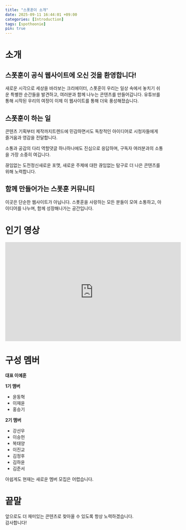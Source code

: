 ```yaml
---
title: "스폿훈이 소개"
date: 2025-09-11 16:44:01 +09:00
categories: [Introduction]
tags: [spothoonie]
pin: true
---
```


# 소개
## 스폿훈이 공식 웹사이트에 오신 것을 환영합니다!
새로운 시각으로 세상을 바라보는 크리에이터, 스폿훈이
우리는 일상 속에서 놓치기 쉬운 특별한 순간들을 발견하고, 여러분과 함께 나누는 콘텐츠를 만들어갑니다. 유튜브를 통해 시작된 우리의 여정이 이제 이 웹사이트를 통해 더욱 풍성해졌습니다.
## 스폿훈이 하는 일
콘텐츠 기획부터 제작까지트렌드에 민감하면서도 독창적인 아이디어로 시청자들에게 즐거움과 영감을 전달합니다.

소통과 공감의 다리 역할댓글 하나하나에도 진심으로 응답하며, 구독자 여러분과의 소통을 가장 소중히 여깁니다.

끊임없는 도전정신새로운 포맷, 새로운 주제에 대한 끊임없는 탐구로 더 나은 콘텐츠를 위해 노력합니다.
## 함께 만들어가는 스폿훈 커뮤니티
이곳은 단순한 웹사이트가 아닙니다. 스폿훈을 사랑하는 모든 분들이 모여 소통하고, 아이디어를 나누며, 함께 성장해나가는 공간입니다.

# 인기 영상
<iframe width="560" height="315"
src="https://www.youtube.com/embed/0RvcjK7AqDQ"
title="YouTube video player"
frameborder="0" allowfullscreen></iframe>

# 구성 멤버
**대표 이예훈**

**1기 맴버**
- 윤동혁  
- 이재윤
- 홍승기

**2기 맴버**
- 강선우  
- 이승헌  
- 복태양  
- 이진교  
- 김정후  
- 김하윤  
- 김준서

아쉽게도 현재는 새로운 멤버 모집은 어렵습니다.


# 끝말
앞으로도 더 재미있는 콘텐츠로 찾아올 수 있도록 항상 노력하겠습니다.  
감사합니다!

